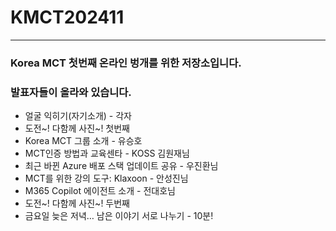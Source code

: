 # KMCT202411
--------------------
### Korea MCT 첫번째 온라인 벙개를 위한 저장소입니다.
### 발표자들이 올라와 있습니다.
- 얼굴 익히기(자기소개)  - 각자
- 도전~!  다함께 사진~! 첫번째
- Korea MCT 그룹 소개 - 유승호
- MCT인증 방법과 교육센타 - KOSS 김원재님
- 최근 바뀐 Azure 배포 스택 업데이트 공유 - 우진환님
- MCT를 위한 강의 도구: Klaxoon - 안성진님
- M365 Copilot 에이전트 소개 - 전대호님
- 도전~!  다함께 사진~! 두번째
- 금요일 늦은 저녁… 남은 이야기 서로 나누기 - 10분!
